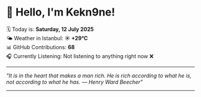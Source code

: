 # 👋 Hello, I'm Kekn9ne!

🗓️ Today is: **Saturday, 12 July 2025**  
🌤️ Weather in Istanbul: **☀️   +29°C**  
📊 GitHub Contributions: **68**  
🎧 Currently Listening: Not listening to anything right now ❌

---

_"It is in the heart that makes a man rich. He is rich according to what he is, not according to what he has. — *Henry Ward Beecher*"_

---

